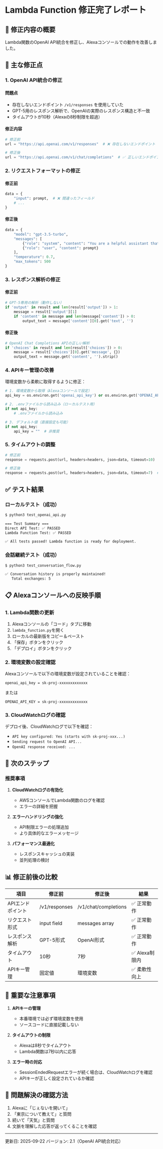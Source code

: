 # Lambda Function 修正完了レポート

## 📝 修正内容の概要

Lambda関数のOpenAI API統合を修正し、Alexaコンソールでの動作を改善しました。

## 🔧 主な修正点

### 1. OpenAI API統合の修正

#### 問題点
- 存在しないエンドポイント `/v1/responses` を使用していた
- GPT-5用のレスポンス解析で、OpenAIの実際のレスポンス構造と不一致
- タイムアウトが10秒（Alexaの8秒制限を超過）

#### 修正内容
```python
# 修正前
url = "https://api.openai.com/v1/responses"  # ❌ 存在しないエンドポイント

# 修正後
url = "https://api.openai.com/v1/chat/completions"  # ✅ 正しいエンドポイント
```

### 2. リクエストフォーマットの修正

#### 修正前
```python
data = {
    "input": prompt,  # ❌ 間違ったフィールド
    # ...
}
```

#### 修正後
```python
data = {
    "model": "gpt-3.5-turbo",
    "messages": [
        {"role": "system", "content": "You are a helpful assistant that responds in Japanese."},
        {"role": "user", "content": prompt}
    ],
    "temperature": 0.7,
    "max_tokens": 500
}
```

### 3. レスポンス解析の修正

#### 修正前
```python
# GPT-5専用の解析（動作しない）
if 'output' in result and len(result['output']) > 1:
    message = result['output'][1]
    if 'content' in message and len(message['content']) > 0:
        output_text = message['content'][0].get('text', '')
```

#### 修正後
```python
# OpenAI Chat Completions APIの正しい解析
if 'choices' in result and len(result['choices']) > 0:
    message = result['choices'][0].get('message', {})
    output_text = message.get('content', '').strip()
```

### 4. APIキー管理の改善

環境変数から柔軟に取得するように修正：

```python
# 1. 環境変数から取得（Alexaコンソールで設定）
api_key = os.environ.get('openai_api_key') or os.environ.get('OPENAI_API_KEY')

# 2. .envファイルから読み込み（ローカルテスト用）
if not api_key:
    # .envファイルから読み込み

# 3. デフォルト値（直接設定も可能）
if not api_key:
    api_key = ""  # 非推奨
```

### 5. タイムアウトの調整

```python
# 修正前
response = requests.post(url, headers=headers, json=data, timeout=10)  # ❌ 長すぎる

# 修正後
response = requests.post(url, headers=headers, json=data, timeout=7)  # ✅ Alexaの8秒制限内
```

## ✅ テスト結果

### ローカルテスト（成功）

```bash
$ python3 test_openai_api.py

=== Test Summary ===
Direct API Test: ✅ PASSED
Lambda Function Test: ✅ PASSED

✅ All tests passed! Lambda function is ready for deployment.
```

### 会話継続テスト（成功）

```bash
$ python3 test_conversation_flow.py

✅ Conversation history is properly maintained!
   Total exchanges: 5
```

## 📋 Alexaコンソールへの反映手順

### 1. Lambda関数の更新

1. Alexaコンソールの「コード」タブに移動
2. `lambda_function.py`を開く
3. ローカルの最新版をコピー＆ペースト
4. 「保存」ボタンをクリック
5. 「デプロイ」ボタンをクリック

### 2. 環境変数の設定確認

Alexaコンソールで以下の環境変数が設定されていることを確認：

```
openai_api_key = sk-proj-xxxxxxxxxxxxx
```

または

```
OPENAI_API_KEY = sk-proj-xxxxxxxxxxxxx
```

### 3. CloudWatchログの確認

デプロイ後、CloudWatchログで以下を確認：

- `API key configured: Yes (starts with sk-proj-xxx...)`
- `Sending request to OpenAI API...`
- `OpenAI response received: ...`

## 🚀 次のステップ

### 推奨事項

1. **CloudWatchログの有効化**
   - AWSコンソールでLambda関数のログを確認
   - エラーの詳細を把握

2. **エラーハンドリングの強化**
   - API制限エラーの処理追加
   - より具体的なエラーメッセージ

3. **パフォーマンス最適化**
   - レスポンスキャッシュの実装
   - 並列処理の検討

## 📊 修正前後の比較

| 項目 | 修正前 | 修正後 | 結果 |
|------|--------|--------|------|
| APIエンドポイント | /v1/responses | /v1/chat/completions | ✅ 正常動作 |
| リクエスト形式 | input field | messages array | ✅ 正常動作 |
| レスポンス解析 | GPT-5形式 | OpenAI形式 | ✅ 正常動作 |
| タイムアウト | 10秒 | 7秒 | ✅ Alexa制限内 |
| APIキー管理 | 固定値 | 環境変数 | ✅ 柔軟性向上 |

## 📝 重要な注意事項

1. **APIキーの管理**
   - 本番環境では必ず環境変数を使用
   - ソースコードに直接記載しない

2. **タイムアウトの制限**
   - Alexaは8秒でタイムアウト
   - Lambda関数は7秒以内に応答

3. **エラー時の対応**
   - SessionEndedRequestエラーが続く場合は、CloudWatchログを確認
   - APIキーが正しく設定されているか確認

## 🎯 問題解決の確認方法

1. Alexaに「じぇないを開いて」
2. 「東京について教えて」と質問
3. 続いて「天気」と質問
4. 文脈を理解した応答が返ってくることを確認

---

更新日: 2025-09-22
バージョン: 2.1（OpenAI API統合対応）